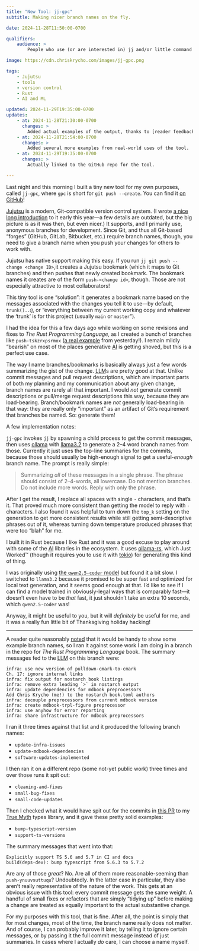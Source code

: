 ```yaml
---
title: "New Tool: jj-gpc"
subtitle: Making nicer branch names on the fly.

date: 2024-11-28T11:50:00-0700

qualifiers:
    audience: >
        People who use (or are interested in) jj and/or little command line tools in general.

image: https://cdn.chriskrycho.com/images/jj-gpc.png

tags:
    - Jujutsu
    - tools
    - version control
    - Rust
    - AI and ML

updated: 2024-11-29T19:35:00-0700
updates:
    - at: 2024-11-28T21:30:00-0700
      changes: >
        Added actual examples of the output, thanks to [reader feedback](https://bsky.app/profile/necauq.ua/post/3lc2huylx3k2x)!
    - at: 2024-11-28T21:54:00-0700
      changes: >
        Added several more examples from real-world uses of the tool.
    - at: 2024-11-29T19:35:00-0700
      changes: >
        Actually linked to the GitHub repo for the tool.

---
```


Last night and this morning I built a tiny new tool for my own purposes, called `jj-gpc`, where `gpc` is short for `git push --create`. You can find it [on GitHub][tool]!

[tool]: https://github.com/chriskrycho/jj-gpc

[Jujutsu][jj] is a modern, Git-compatible version control system. (I wrote [a nice long introduction][jj-init] to it early this year—a few details are outdated, but the big picture is as it was then, but even nicer.) It supports, and I primarily use, anonymous branches for development. Since Git, and thus all Git-based “forges” (GitHub, GitLab, Bitbucket, etc.) require branch names, though, you need to give a branch name when you push your changes for others to work with.

[jj]: https://github.com/martinvonz/jj
[jj-init]: https://v5.chriskrycho.com/essays/jj-init/

Jujutsu has native support making this easy. If you run `jj git push --change <change ID>`,it creates a Jujutsu bookmark (which it maps to Git branches) and then pushes that newly created bookmark. The bookmark names it creates are of the form `push-<change id>`, though. Those are not especially attractive to most collaborators!

This tiny tool is one “solution”: it generates a bookmark name based on the messages associated with the changes you tell it to use—by default, `trunk()..@`, or “everything between my current working copy and whatever the ‘trunk’ is for this project (usually `main` or `master`”).

I had the idea for this a few days ago while working on some revisions and fixes to <cite>The Rust Programming Language</cite>, as I created a bunch of branches like `push-tskzrxpsrmox` ([a real example][eg] from yesterday!). I remain mildly “bearish” on most of the places generative <abbr title="artificial intelligence">AI</abbr> is getting shoved, but this is a perfect use case.

[eg]: https://github.com/rust-lang/book/pull/4118

The way I name branches/bookmarks is basically always just a few words summarizing the gist of the change. <abbr title="large language model">LLM</abbr>s are pretty good at that. Unlike commit messages and pull request descriptions, which are important parts of both my planning and my communication about any given change, branch names are rarely all that important. I would *not* generate commit descriptions or pull/merge request descriptions this way, because they are load-bearing. Branch/bookmark names are *not* generally load-bearing in that way: they are really only “important” as an artifact of Git‘s requirement that branches be named. So: generate them!

A few implementation notes:

`jj-gpc` invokes `jj` by spawning a child process to get the commit messages, then uses [ollama][ol] with [llama3.2][model] to generate a 2–4 word branch names from those. Currently it just uses the top-line summaries for the commits, because those should usually be high-enough signal to get a useful-*enough* branch name. The prompt is really simple:

[ol]: https://ollama.com
[model]: https://ollama.com/library/llama3.2

> Summarizing *all* of these messages in a single phrase. The phrase should consist of 2–4-words, all lowercase. Do not mention branches. Do not include more words. Reply with only the phrase.

After I get the result, I replace all spaces with single `-` characters, and that’s it. That proved much more consistent than getting the model to reply with `-` characters. I also found it was helpful to turn down the `top_k` setting on the generation to get more consistent results while still getting semi-descriptive phrases out of it, whereas turning down temperature produced phrases that were too “blah” for me.

I built it in Rust because I like Rust and it was a good excuse to play around with some of the <abbr title="artificial intelligence">AI</abbr> libraries in the ecosystem. It uses [ollama-rs][ol-rs], which Just Worked™ (though it requires you to use it with [tokio][tokio]) for generating this kind of thing.

[ol-rs]: https://github.com/pepperoni21/ollama-rs
[tokio]: https://tokio.rs

I was originally using [the `qwen2.5-coder` model][q] but found it a bit slow. I switched to `llama3.2` because it promised to be super fast and optimized for local text generation, and it seems good enough at that. I’d like to see if I can find a model trained in obviously-legal ways that is comparably fast—it doesn’t even have to be *that* fast, it just shouldn’t take an extra 10 seconds, which `qwen2.5-coder` was!

[q]: https://ollama.com/library/qwen2.5-coder

Anyway, it might be useful to you, but it will *definitely* be useful for me, and it was a really fun little bit of Thanksgiving holiday hacking!

---

A reader quite reasonably [noted][bsky] that it would be handy to show some example branch names, so I ran it against some work I am doing in a branch in the repo for <cite>The Rust Programming Language</cite> book. The summary messages fed to the <abbr title="large language model">LLM</abbr> on this branch were:

[bsky]: https://bsky.app/profile/necauq.ua/post/3lc2huylx3k2x

```
infra: use new version of pulldown-cmark-to-cmark
Ch. 17: ignore internal links
infra: fix output for nostarch book listings
infra: remove extra leading `>` in nostarch output
infra: update dependencies for mdbook preprocessors
Add Chris Krycho (me!) to the nostarch book.toml authors
infra: decouple preprocessors from current mdbook version
infra: create mdbook-trpl-figure preprocessor
infra: use anyhow for error reporting
infra: share infrastructure for mdbook preprocessors
```

I ran it three times against that list and it produced the following branch names:

- `update-infra-issues`
- `update-mdbook-dependencies`
- `software-updates-implemented`

I then ran it on a different repo (some not-yet public work) three times and over those runs it spit out:

- `cleaning-and-fixes`
- `small-bug-fixes`
- `small-code-updates`

Then I checked what it would have spit out for the commits in [this PR][pr] to my [True Myth][tm] types library, and it gave these pretty solid examples:

- `bump-typescript-version`
- `support-ts-versions`

The summary messages that went into that:

```
Explicitly support TS 5.6 and 5.7 in CI and docs
build(deps-dev): bump typescript from 5.6.3 to 5.7.2
```

[pr]: https://github.com/true-myth/true-myth/pull/868
[tm]: https://github.com/true-myth/true-myth

Are any of those *great*? No. Are all of them more reasonable-seeming than `push-ynuuvsuttuqu`? Undoubtedly. In the latter case in particular, they also aren’t really representative of the nature of the work. This gets at an obvious issue with this tool: every commit message gets the same weight. A handful of small fixes or refactors that are simply “tidying up” before making a change are treated as equally important to the actual substantive change.

For my purposes with this tool, that is fine. After all, the point is simply that for most changes, most of the time, the branch name really does not matter. And of course, I can probably improve it later, by telling it to ignore certain messages, or by passing it the full commit message instead of just summaries. In cases where I actually *do* care, I can choose a name myself.

